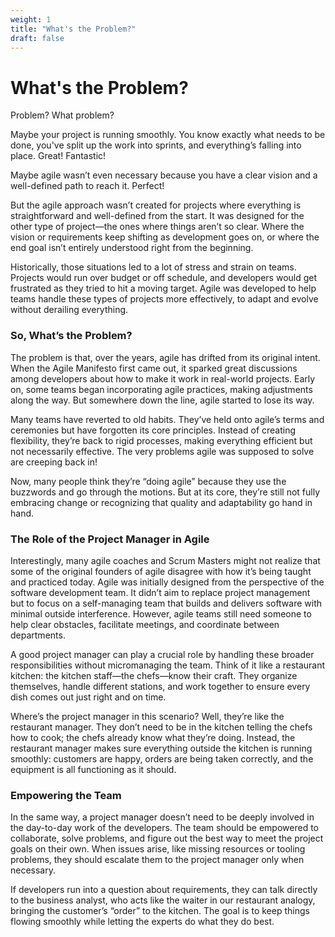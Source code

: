 ```yaml
---
weight: 1
title: "What's the Problem?"
draft: false
---
```


# What's the Problem?

Problem? What problem?

Maybe your project is running smoothly. You know exactly what needs to be done, you've split up the work into sprints, and everything’s falling into place. Great! Fantastic! 

Maybe agile wasn’t even necessary because you have a clear vision and a well-defined path to reach it. Perfect! 

But the agile approach wasn’t created for projects where everything is straightforward and well-defined from the start. It was designed for the other type of project—the ones where things aren’t so clear. Where the vision or requirements keep shifting as development goes on, or where the end goal isn’t entirely understood right from the beginning.

Historically, those situations led to a lot of stress and strain on teams. Projects would run over budget or off schedule, and developers would get frustrated as they tried to hit a moving target. Agile was developed to help teams handle these types of projects more effectively, to adapt and evolve without derailing everything.

### So, What’s the Problem?

The problem is that, over the years, agile has drifted from its original intent. When the Agile Manifesto first came out, it sparked great discussions among developers about how to make it work in real-world projects. Early on, some teams began incorporating agile practices, making adjustments along the way. But somewhere down the line, agile started to lose its way.

Many teams have reverted to old habits. They’ve held onto agile’s terms and ceremonies but have forgotten its core principles. Instead of creating flexibility, they’re back to rigid processes, making everything efficient but not necessarily effective. The very problems agile was supposed to solve are creeping back in!

Now, many people think they’re “doing agile” because they use the buzzwords and go through the motions. But at its core, they’re still not fully embracing change or recognizing that quality and adaptability go hand in hand.

### The Role of the Project Manager in Agile

Interestingly, many agile coaches and Scrum Masters might not realize that some of the original founders of agile disagree with how it’s being taught and practiced today. Agile was initially designed from the perspective of the software development team. It didn’t aim to replace project management but to focus on a self-managing team that builds and delivers software with minimal outside interference. However, agile teams still need someone to help clear obstacles, facilitate meetings, and coordinate between departments. 

A good project manager can play a crucial role by handling these broader responsibilities without micromanaging the team. Think of it like a restaurant kitchen: the kitchen staff—the chefs—know their craft. They organize themselves, handle different stations, and work together to ensure every dish comes out just right and on time.

Where’s the project manager in this scenario? Well, they’re like the restaurant manager. They don’t need to be in the kitchen telling the chefs how to cook; the chefs already know what they’re doing. Instead, the restaurant manager makes sure everything outside the kitchen is running smoothly: customers are happy, orders are being taken correctly, and the equipment is all functioning as it should.

### Empowering the Team

In the same way, a project manager doesn’t need to be deeply involved in the day-to-day work of the developers. The team should be empowered to collaborate, solve problems, and figure out the best way to meet the project goals on their own. When issues arise, like missing resources or tooling problems, they should escalate them to the project manager only when necessary. 

If developers run into a question about requirements, they can talk directly to the business analyst, who acts like the waiter in our restaurant analogy, bringing the customer’s “order” to the kitchen. The goal is to keep things flowing smoothly while letting the experts do what they do best.
